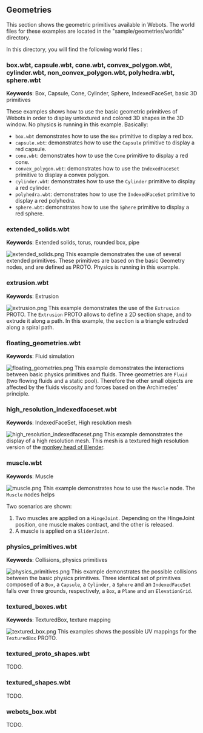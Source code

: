 ## Geometries

This section shows the geometric primitives available in Webots.
The world files for these examples are located in the "sample/geometries/worlds" directory.

In this directory, you will find the following world files :

### box.wbt, capsule.wbt, cone.wbt, convex\_polygon.wbt, cylinder.wbt, non\_convex\_polygon.wbt, polyhedra.wbt, sphere.wbt

**Keywords**: Box, Capsule, Cone, Cylinder, Sphere, IndexedFaceSet, basic 3D primitives

These examples shows how to use the basic geometric primitives of Webots in order to display untextured and colored 3D shapes in the 3D window.
No physics is running in this example.
Basically:

- `box.wbt` demonstrates how to use the `Box` primitive to display a red box.
- `capsule.wbt`: demonstrates how to use the `Capsule` primitive to display a red capsule.
- `cone.wbt`: demonstrates how to use the `Cone` primitive to display a red cone.
- `convex_polygon.wbt`: demonstrates how to use the `IndexedFaceSet` primitive to display a convex polygon.
- `cylinder.wbt`: demonstrates how to use the `Cylinder` primitive to display a red cylinder.
- `polyhedra.wbt`: demonstrates how to use the `IndexedFaceSet` primitive to display a red polyhedra.
- `sphere.wbt`: demonstrates how to use the `Sphere` primitive to display a red sphere.

### extended\_solids.wbt

**Keywords**: Extended solids, torus, rounded box, pipe

![extended_solids.png](images/extended_solids.png) This example demonstrates the use of several extended primitives.
These primitives are based on the basic Geometry nodes, and are defined as PROTO.
Physics is running in this example.

### extrusion.wbt

**Keywords**: Extrusion

![extrusion.png](images/extrusion.png) This example demonstrates the use of the `Extrusion` PROTO.
The `Extrusion` PROTO allows to define a 2D section shape, and to extrude it along a path.
In this example, the section is a triangle extruded along a spiral path.

### floating\_geometries.wbt

**Keywords**: Fluid simulation

![floating_geometries.png](images/floating_geometries.png) This example demonstrates the interactions between basic physics primitives and fluids.
Three geometries are `Fluid` (two flowing fluids and a static pool).
Therefore the other small objects are affected by the fluids viscosity and forces based on the Archimedes' principle.

### high\_resolution\_indexedfaceset.wbt

**Keywords**: IndexedFaceSet, High resolution mesh

![high_resolution_indexedfaceset.png](images/high_resolution_indexedfaceset.png) This example demonstrates the display of a high resolution mesh.
This mesh is a textured high resolution version of the [monkey head of Blender](https://en.wikipedia.org/wiki/Blender_(software)#Suzanne).

### muscle.wbt

**Keywords**: Muscle

![muscle.png](images/muscle.png) This example demonstrates how to use the `Muscle` node.
The `Muscle` nodes helps

Two scenarios are shown:

1. Two muscles are applied on a `HingeJoint`.
Depending on the HingeJoint position, one muscle makes contract, and the other is released.
2. A muscle is applied on a `SliderJoint`.

### physics\_primitives.wbt

**Keywords**: Collisions, physics primitives

![physics_primitives.png](images/physics_primitives.png) This example demonstrates the possible collisions between the basic physics primitives.
Three identical set of primitives composed of a `Box`, a `Capsule`, a `Cylinder`, a `Sphere` and an `IndexedFaceSet` falls over three grounds, respectively, a `Box`, a `Plane` and an `ElevationGrid`.

### textured\_boxes.wbt

**Keywords**: TexturedBox, texture mapping

![textured_box.png](images/textured_box.png) This examples shows the possible UV mappings for the `TexturedBox` PROTO.

### textured\_proto\_shapes.wbt

TODO.

### textured\_shapes.wbt

TODO.

### webots\_box.wbt

TODO.
